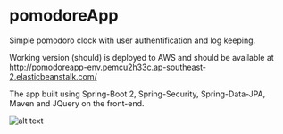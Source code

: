 # pomodoreApp

Simple pomodoro clock with user authentification and log keeping. 

Working version (should) is deployed to AWS and should be available at http://pomodoreapp-env.pemcu2h33c.ap-southeast-2.elasticbeanstalk.com/

The app built using Spring-Boot 2, Spring-Security, Spring-Data-JPA, Maven and JQuery on the front-end. 

![alt text](https://i.imgur.com/yYvmHJE.png)
